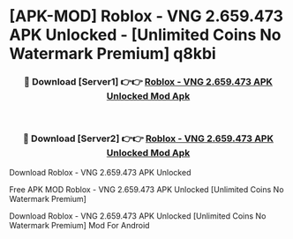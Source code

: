 # [APK-MOD] Roblox - VNG 2.659.473 APK Unlocked - [Unlimited Coins No Watermark Premium] q8kbi



<div align="center">
<h3>🔴 Download [Server1] 👉👉 <a href="https://momento.my/?title=Roblox_-_VNG_2.659.473_APK_Unlocked">Roblox - VNG 2.659.473 APK Unlocked Mod Apk</a></h3><br>

<h3>🔴 Download [Server2] 👉👉 <a href="https://momento.my/?title=Roblox_-_VNG_2.659.473_APK_Unlocked">Roblox - VNG 2.659.473 APK Unlocked Mod Apk</a></h3>
</div>



Download Roblox - VNG 2.659.473 APK Unlocked 

Free APK MOD Roblox - VNG 2.659.473 APK Unlocked [Unlimited Coins No Watermark Premium]

Download Roblox - VNG 2.659.473 APK Unlocked [Unlimited Coins No Watermark Premium] Mod For Android
